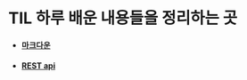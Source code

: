 # TIL 하루 배운 내용들을 정리하는 곳
+ #### [마크다운](https://github.com/gozld5153/TIL/blob/main/%EB%A7%88%ED%81%AC%EB%8B%A4%EC%9A%B4/%EB%A7%88%ED%81%AC%EB%8B%A4%EC%9A%B4.md)
+ #### [REST api](https://github.com/gozld5153/TIL/blob/main/Network/REST%20api.md)

